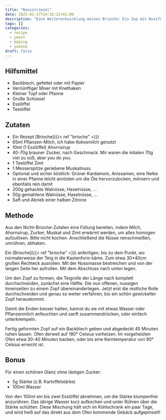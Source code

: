 ```yaml
---
title: "Nussstriezel"
date: 2025-01-17T14:32:22+01:00
description: "Eine Weiterentwicklung meines Brioche: Ein Zop mit Nussfüllung"
tags: []
categories:
  - recipe
  - yeast
  - baking
  - yukone
draft: false
---
```


## Hilfsmittel

- Backblech, gefettet oder mit Papier
- Vernünftiger Mixer mit Knethaken
- Kleiner Topf oder Pfanne
- Große Schüssel
- Esslöffel
- Teelöffel

## Zutaten

- Ein Rezept [Brioche]({{< ref "brioche" >}})
- 65ml Pflanzen-Milch, ich habe Kokosmilch genutzt
- 10ml (1 Esslöffel) Ahornsirup
- 40-70g brauner Zucker, nach Geschmack. Mir waren die intialen 70g viel zu süß, aber you do you.
- 1 Teelöffel Zimt
- 1 Messerspitze geriebene Muskatnuss
- Optional und sicher köstlich: Grüner Kardamom, Anissamen, eine Nelke in einer Pfanne leicht anrösten um die Öle hervorzulocken, mörsern und ebenfalls rein damit
- 200g gehackte Walnüsse, Haselnüsse, ...
- 50g gemahlene Walnüsse, Haselnüsse, ...
- Saft und Abrieb einer halben Zitrone

## Methode

Aus den Nicht-Brioche-Zutaten eine Füllung bereiten, indem Milch, Ahornsirup, Zucker, Muskat und Zimt erwärmt werden, um alles homogen aufzulösen. Bitte
nicht kochen. Anschließend die Nüsse reinschmeißen, umrühren, abhaken.

Ein [Brioche]({{< ref "brioche" >}}) anfertigen, bis zu dem Punkt, wo normalerweise der Teig in die Kastenform käme. Zum etwa 30*40cm großen
Rechteck ausrollen. Mit der Nussmasse bestreichen und von der langen Seite her aufrollen. Mit dem Abschluss nach unten legen.

Um den Zopf zu formen, die Teigrolle der Länge nach komplett durchschneiden, zunächst eine Hälfte. Die nun offenen, nussigen
Innenseiten zu einem Zopf übereinanderlegen. Jetzt erst die restliche Rolle durchschneiden und genau so weiter
verfahren, bis ein schön gewickelter Zopf herauskommt.

Damit die Enden besser halten, kannst du sie mit etwas Wasser oder Pflanzenmilch anfeuchten und sanft zusammendrücken, oder einfach
unterkrempeln.

Fertig geformten Zopf auf ein Backblech geben und abgedeckt 45 Minuten ruhen lassen. Ofen derweil auf 180° Celsius vorheizen. Im vorgeheizten Ofen
etwa 30-40 Minuten backen, oder bis eine Kerntemperatur von 90° Celsius erreicht ist.

## Bonus

Für einen schönen Glanz ohne lästigen Zucker:

- 5g Stärke (z.B. Kartoffelstärke)
- 100ml Wasser

Von den 100ml ein bis zwei Esslöffel abnehmen, um die Stärke klumpenfrei anzurühren. Das übrige Wasser kurz aufkochen und unter Rühren
über die Stärke schütten. Diese Mischung hält sich im Kühlschrank ein paar Tage, und wird heiß auf das direkt aus dem Ofen
kommende Gebäck aufgepinselt!
